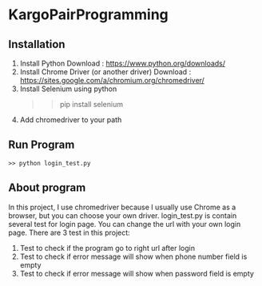 # KargoPairProgramming

## Installation
1. Install Python 
    Download : https://www.python.org/downloads/
2. Install Chrome Driver (or another driver)
    Download : https://sites.google.com/a/chromium.org/chromedriver/
3. Install Selenium using python
   >> pip install selenium
4. Add chromedriver to your path

## Run Program
    >> python login_test.py

## About program
In this project, I use chromedriver because I usually use Chrome as a browser, but you can choose your own driver.
login_test.py is contain several test for login page. You can change the url with your own login page.
There are 3 test in this project:
1. Test to check if the program go to right url after login
2. Test to check if error message will show when phone number field is empty
3. Test to check if error message will show when password field is empty
